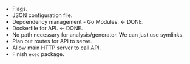 - Flags.
- JSON configuration file.
- Depdendency management - Go Modules. <- DONE.
- Dockerfile for API. <- DONE.
- No path necessary for analysis/generator. We can just use symlinks.
- Plan out routes for API to serve.
- Allow main HTTP server to call API.
- Finish `exec` package.

